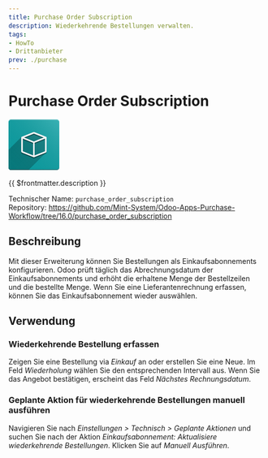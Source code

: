 ```yaml
---
title: Purchase Order Subscription
description: Wiederkehrende Bestellungen verwalten.
tags:
- HowTo
- Drittanbieter
prev: ./purchase
---
```

# Purchase Order Subscription
![icon_oms_box](attachments/icon_oms_box.png)

{{ $frontmatter.description }}

Technischer Name: `purchase_order_subscription`\
Repository: <https://github.com/Mint-System/Odoo-Apps-Purchase-Workflow/tree/16.0/purchase_order_subscription>

## Beschreibung

Mit dieser Erweiterung können Sie Bestellungen als Einkaufsabonnements konfigurieren. Odoo prüft täglich das Abrechnungsdatum der Einkaufsabonnements und erhöht die erhaltene Menge der Bestellzeilen und die bestellte Menge. Wenn Sie eine Lieferantenrechnung erfassen, können Sie das Einkaufsabonnement wieder auswählen.

## Verwendung

### Wiederkehrende Bestellung erfassen

Zeigen Sie eine Bestellung via *Einkauf* an oder erstellen Sie eine Neue. Im Feld *Wiederholung* wählen Sie den entsprechenden Intervall aus. Wenn Sie das Angebot bestätigen, erscheint das Feld *Nächstes Rechnungsdatum*.

### Geplante Aktion für wiederkehrende Bestellungen manuell ausführen

Navigieren Sie nach *Einstellungen > Technisch > Geplante Aktionen* und suchen Sie nach der Aktion *Einkaufsabonnement: Aktualisiere wiederkehrende Bestellungen*. Klicken Sie auf *Manuell Ausführen*.